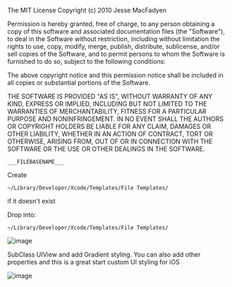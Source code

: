 The MIT License
Copyright (c) 2010 Jesse MacFadyen

Permission is hereby granted, free of charge, to any person obtaining a copy of this software and associated documentation files (the "Software"), to deal in the Software without restriction, including without limitation the rights to use, copy, modify, merge, publish, distribute, sublicense, and/or sell copies of the Software, and to permit persons to whom the Software is furnished to do so, subject to the following conditions:

The above copyright notice and this permission notice shall be included in all copies or substantial portions of the Software.

THE SOFTWARE IS PROVIDED "AS IS", WITHOUT WARRANTY OF ANY KIND, EXPRESS OR IMPLIED, INCLUDING BUT NOT LIMITED TO THE WARRANTIES OF MERCHANTABILITY, FITNESS FOR A PARTICULAR PURPOSE AND NONINFRINGEMENT. IN NO EVENT SHALL THE AUTHORS OR COPYRIGHT HOLDERS BE LIABLE FOR ANY CLAIM, DAMAGES OR OTHER LIABILITY, WHETHER IN AN ACTION OF CONTRACT, TORT OR OTHERWISE, ARISING FROM, OUT OF OR IN CONNECTION WITH THE SOFTWARE OR THE USE OR OTHER DEALINGS IN THE SOFTWARE.

    ___FILEBASENAME___

Create

    ~/Library/Developer/Xcode/Templates/File Templates/ 

if it doesn't exist


Drop into: 
 
    ~/Library/Developer/Xcode/Templates/File Templates/

![image](https://raw.github.com/RandyMcMillan/SubClassed-GradientView/master/ScreenShot2.png)

SubClass UIView and add Gradient styling.
You can also add other properties and this is a great start custom UI styling for iOS

![image](https://raw.github.com/RandyMcMillan/SubClassed-GradientView/master/ScreenShot.png)